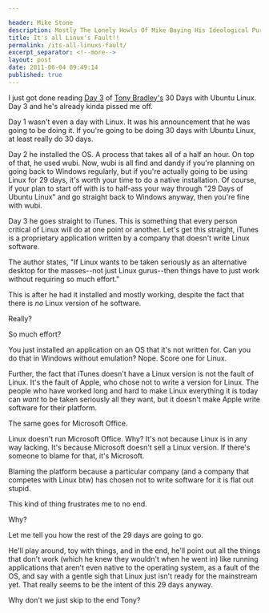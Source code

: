 ```yaml
---

header: Mike Stone
description: Mostly The Lonely Howls Of Mike Baying His Ideological Purity At The Moon
title: It's all Linux's Fault!!
permalink: /its-all-linuxs-fault/
excerpt_separator: <!--more-->
layout: post
date: 2011-06-04 09:49:14
published: true
---
```



I just got done reading [Day 3](http://www.pcworld.com/businesscenter/article/229398/article.html) of [Tony Bradley's](http://www.pcworld.com/author/Tony-Bradley) 30 Days with Ubuntu Linux. Day 3 and he's already kinda pissed me off.

<!--more-->

Day 1 wasn't even a day with Linux. It was his announcement that he was going to be doing it. If you're going to be doing 30 days with Ubuntu Linux, at least really do 30 days.

Day 2 he installed the OS. A process that takes all of a half an hour. On top of that, he used wubi. Now, wubi is all find and dandy if you're planning on going back to Windows regularly, but if you're actually going to be using Linux for 29 days, it's worth your time to do a native installation. Of course, if your plan to start off with is to half-ass your way through "29 Days of Ubuntu Linux" and go straight back to Windows anyway, then you're fine with wubi.

Day 3 he goes straight to iTunes. This is something that every person critical of Linux will do at one point or another. Let's get this straight, iTunes is a proprietary application written by a company that doesn't write Linux software.

The author states, "If Linux wants to be taken seriously as an alternative desktop for the masses--not just Linux gurus--then things have to just work without requiring so much effort."

This is after he had it installed and mostly working, despite the fact that there is _no_ Linux version of he software.

Really?

So much effort?

You just installed an application on an OS that it's not written for. Can you do that in Windows without emulation? Nope. Score one for Linux.

Further, the fact that iTunes doesn't have a Linux version is not the fault of Linux. It's the fault of Apple, who chose not to write a version for Linux. The people who have worked long and hard to make Linux everything it is today can _want_ to be taken seriously all they want, but it doesn't make Apple write software for their platform.

The same goes for Microsoft Office.

Linux doesn't run Microsoft Office. Why? It's not because Linux is in any way lacking. It's because Microsoft doesn't sell a Linux version. If there's someone to blame for that, it's Microsoft.

Blaming the platform because a particular company (and a company that competes with Linux btw) has chosen not to write software for it is flat out stupid.

This kind of thing frustrates me to no end.

Why?

Let me tell you how the rest of the 29 days are going to go.

He'll play around, toy with things, and in the end, he'll point out all the things that don't work (which he knew they wouldn't when he went in) like running applications that aren't even native to the operating system, as a fault of the OS, and say with a gentle sigh that Linux just isn't ready for the mainstream yet. That really seems to be the intent of this 29 days anyway.

Why don't we just skip to the end Tony?
